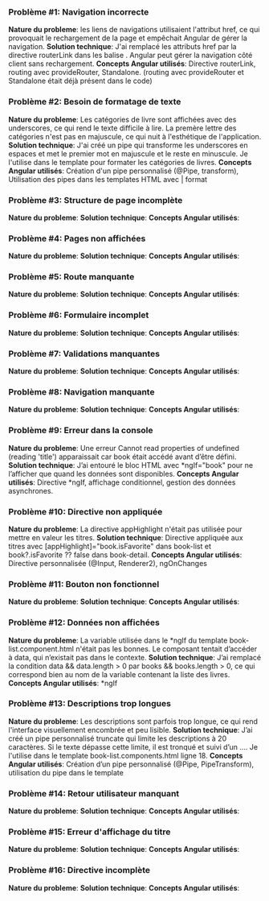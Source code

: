 ### Problème #1: Navigation incorrecte
**Nature du probleme**: les liens de navigations utilisaient l'attribut href, ce qui provoquait le rechargement de la page et empêchait Angular de gérer la navigation.
**Solution technique**: J'ai remplacé les attributs href par la directive routerLink dans les balise <a>. Angular peut gérer la navigation côté client sans rechargement.
**Concepts Angular utilisés**: Directive routerLink, routing avec provideRouter, Standalone. (routing avec provideRouter et Standalone était déjà présent dans le code)

### Problème #2: Besoin de formatage de texte
**Nature du probleme**: Les catégories de livre sont affichées avec des underscores, ce qui rend le texte difficile à lire. La premère lettre des catégories n'est pas en majuscule, ce qui nuit à l'esthétique de l'application.
**Solution technique**: J'ai créé un pipe qui transforme les underscores en espaces et met le premier mot en majuscule et le reste en minuscule. Je l'utilise dans le template pour formater les catégories de livres.
**Concepts Angular utilisés**: Création d'un pipe personnalisé (@Pipe, transform), Utilisation des pipes dans les templates HTML avec | format

### Problème #3: Structure de page incomplète
**Nature du probleme**:
**Solution technique**:
**Concepts Angular utilisés**:

### Problème #4: Pages non affichées
**Nature du probleme**:
**Solution technique**:
**Concepts Angular utilisés**:

### Problème #5: Route manquante
**Nature du probleme**:
**Solution technique**:
**Concepts Angular utilisés**:

### Problème #6: Formulaire incomplet
**Nature du probleme**:
**Solution technique**:
**Concepts Angular utilisés**:

### Problème #7: Validations manquantes
**Nature du probleme**:
**Solution technique**:
**Concepts Angular utilisés**:

### Problème #8: Navigation manquante
**Nature du probleme**:
**Solution technique**:
**Concepts Angular utilisés**:

### Problème #9: Erreur dans la console
**Nature du probleme**: Une erreur Cannot read properties of undefined (reading 'title') apparaissait car book était accédé avant d’être défini.
**Solution technique**: J’ai entouré le bloc HTML avec *ngIf="book" pour ne l’afficher que quand les données sont disponibles.
**Concepts Angular utilisés**: Directive *ngIf, affichage conditionnel, gestion des données asynchrones.

### Problème #10: Directive non appliquée
**Nature du probleme**: La directive appHighlight n'était pas utilisée pour mettre en valeur les titres.
**Solution technique**: Directive appliquée aux titres avec [appHighlight]="book.isFavorite" dans book-list et book?.isFavorite ?? false dans book-detail.
**Concepts Angular utilisés**: Directive personnalisée (@Input, Renderer2), ngOnChanges

### Problème #11: Bouton non fonctionnel
**Nature du probleme**:
**Solution technique**:
**Concepts Angular utilisés**:

### Problème #12: Données non affichées
**Nature du probleme**: La variable utilisée dans le *ngIf du template book-list.component.html n'était pas les bonnes. Le composant tentait d’accéder à data, qui n’existait pas dans le contexte.
**Solution technique**: J’ai remplacé la condition data && data.length > 0 par books && books.length > 0, ce qui correspond bien au nom de la variable contenant la liste des livres.
**Concepts Angular utilisés**: *ngIf

### Problème #13: Descriptions trop longues
**Nature du probleme**: Les descriptions sont parfois trop longue, ce qui rend l'interface visuellement encombrée et peu lisible.
**Solution technique**: J’ai créé un pipe personnalisé truncate qui limite les descriptions à 20 caractères. Si le texte dépasse cette limite, il est tronqué et suivi d’un …. Je l'utilise dans le template book-list.components.html ligne 18.
**Concepts Angular utilisés**: Création d’un pipe personnalisé (@Pipe, PipeTransform), utilisation du pipe dans le template

### Problème #14: Retour utilisateur manquant
**Nature du probleme**:
**Solution technique**:
**Concepts Angular utilisés**:

### Problème #15: Erreur d'affichage du titre
**Nature du probleme**:
**Solution technique**:
**Concepts Angular utilisés**:

### Problème #16: Directive incomplète
**Nature du probleme**:
**Solution technique**:
**Concepts Angular utilisés**:

